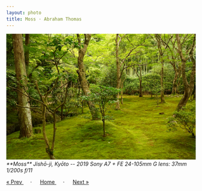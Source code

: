 ```yaml
---
layout: photo
title: Moss · Abraham Thomas
---
```


<img src="/assets/photos/Moss.jpg" width="540px" class="photo">

<i>
**Moss**  
Jishō-ji, Kyōto -- 2019  
Sony A7 + FE 24-105mm G lens: 37mm 1/200s f/11  
</i>

<a href="/gallery/pavilion"> &laquo; Prev </a> &emsp; · &emsp; 
<a href="/gallery"> Home </a> &emsp; · &emsp; 
<a href="/gallery/pink"> Next &raquo; </a>
